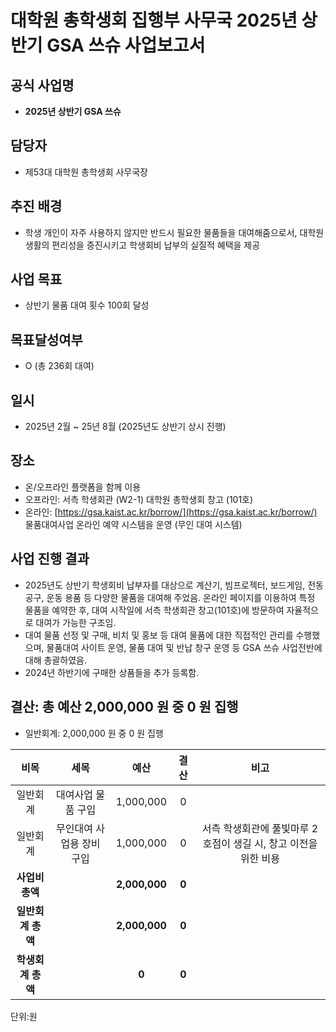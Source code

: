 # 대학원 총학생회 집행부 사무국 2025년 상반기 GSA 쓰슈 사업보고서

## 공식 사업명

- **2025년 상반기 GSA 쓰슈**

## 담당자

- 제53대 대학원 총학생회 사무국장

## 추진 배경

- 학생 개인이 자주 사용하지 않지만 반드시 필요한 물품들을 대여해줌으로서, 대학원 생활의 편리성을 증진시키고 학생회비 납부의 실질적 혜택을 제공

## 사업 목표

- 상반기 물품 대여 횟수 100회 달성

## 목표달성여부

- O (총 236회 대여)

## 일시

- 2025년 2월 \~ 25년 8월 (2025년도 상반기 상시 진행)

## 장소

- 온/오프라인 플랫폼을 함께 이용  
- 오프라인: 서측 학생회관 (W2-1) 대학원 총학생회 창고 (101호)  
- 온라인: [https://gsa.kaist.ac.kr/borrow/](https://gsa.kaist.ac.kr/borrow/) 물품대여사업 온라인 예약 시스템을 운영 (무인 대여 시스템)

## 사업 진행 결과

- 2025년도 상반기 학생회비 납부자를 대상으로 계산기, 빔프로젝터, 보드게임, 전동공구, 운동 용품 등 다양한 물품을 대여해 주었음. 온라인 페이지를 이용하여 특정 물품을 예약한 후, 대여 시작일에 서측 학생회관 창고(101호)에 방문하여 자율적으로 대여가 가능한 구조임.  
- 대여 물품 선정 및 구매, 비치 및 홍보 등 대여 물품에 대한 직접적인 관리를 수행했으며, 물품대여 사이트 운영, 물품 대여 및 반납 창구 운영 등 GSA 쓰슈 사업전반에 대해 총괄하였음.  
- 2024년 하반기에 구매한 상품들을 추가 등록함.

## 결산: 총 예산 2,000,000 원 중 0 원 집행

- 일반회계: 2,000,000 원 중 0 원 집행

| 비목 | 세목 | 예산 | 결산 | 비고 |
| :---: | :---: | :---: | :---: | :---: |
| 일반회계 | 대여사업 물품 구입 | 1,000,000 | 0 |  |
| 일반회계 | 무인대여 사업용 장비 구입 | 1,000,000 | 0 | 서측 학생회관에 풀빛마루 2호점이 생길 시, 창고 이전을 위한 비용 |
| **사업비 총액** |  | **2,000,000** | **0** |  |
| **일반회계 총액** |  | **2,000,000** | **0** |  |
| **학생회계 총액** |  | **0** | **0** |  |

단위:원  
